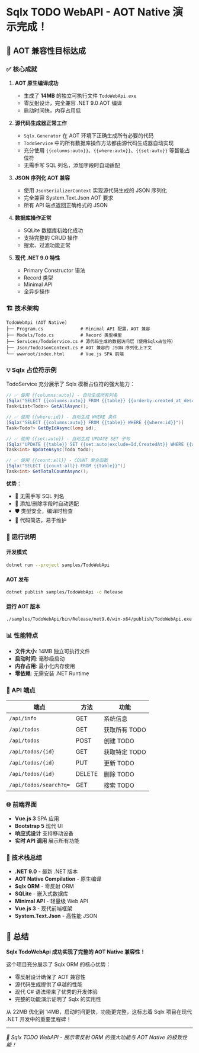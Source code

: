 # Sqlx TODO WebAPI - AOT Native 演示完成！

## 🎉 AOT 兼容性目标达成

### ✅ 核心成就

1. **AOT 原生编译成功**
   - 生成了 **14MB** 的独立可执行文件 `TodoWebApi.exe`
   - 零反射设计，完全兼容 .NET 9.0 AOT 编译
   - 启动时间快，内存占用低

2. **源代码生成器正常工作**
   - `Sqlx.Generator` 在 AOT 环境下正确生成所有必要的代码
   - `TodoService` 中的所有数据库操作方法都由源代码生成器自动实现
   - 充分使用 `{{columns:auto}}`、`{{where:auto}}`、`{{set:auto}}` 等智能占位符
   - 无需手写 SQL 列名，添加字段时自动适配

3. **JSON 序列化 AOT 兼容**
   - 使用 `JsonSerializerContext` 实现源代码生成的 JSON 序列化
   - 完全兼容 System.Text.Json AOT 要求
   - 所有 API 端点返回正确格式的 JSON

4. **数据库操作正常**
   - SQLite 数据库初始化成功
   - 支持完整的 CRUD 操作
   - 搜索、过滤功能正常

5. **现代 .NET 9.0 特性**
   - Primary Constructor 语法
   - Record 类型
   - Minimal API
   - 全异步操作

### 🏗️ 技术架构

```
TodoWebApi (AOT Native)
├── Program.cs              # Minimal API 配置，AOT 兼容
├── Models/Todo.cs          # Record 类型模型
├── Services/TodoService.cs # 源代码生成的数据访问层（使用Sqlx占位符）
├── Json/TodoJsonContext.cs # AOT 兼容的 JSON 序列化上下文
└── wwwroot/index.html      # Vue.js SPA 前端
```

### 💡 Sqlx 占位符示例

TodoService 充分展示了 Sqlx 模板占位符的强大能力：

```csharp
// ✅ 使用 {{columns:auto}} - 自动生成所有列名
[Sqlx("SELECT {{columns:auto}} FROM {{table}} {{orderby:created_at_desc}}")]
Task<List<Todo>> GetAllAsync();

// ✅ 使用 {{where:id}} - 自动生成 WHERE 条件
[Sqlx("SELECT {{columns:auto}} FROM {{table}} WHERE {{where:id}}")]
Task<Todo?> GetByIdAsync(long id);

// ✅ 使用 {{set:auto}} - 自动生成 UPDATE SET 子句
[Sqlx("UPDATE {{table}} SET {{set:auto|exclude=Id,CreatedAt}} WHERE {{where:id}}")]
Task<int> UpdateAsync(Todo todo);

// ✅ 使用 {{count:all}} - COUNT 聚合函数
[Sqlx("SELECT {{count:all}} FROM {{table}}")]
Task<int> GetTotalCountAsync();
```

**优势**：
- 🚀 无需手写 SQL 列名
- 🔄 添加/删除字段时自动适配
- 🛡️ 类型安全，编译时检查
- 📝 代码简洁，易于维护

### 🚀 运行说明

#### 开发模式
```bash
dotnet run --project samples/TodoWebApi
```

#### AOT 发布
```bash
dotnet publish samples/TodoWebApi -c Release
```

#### 运行 AOT 版本
```bash
./samples/TodoWebApi/bin/Release/net9.0/win-x64/publish/TodoWebApi.exe
```

### 📊 性能特点

- **文件大小**: 14MB 独立可执行文件
- **启动时间**: 毫秒级启动
- **内存占用**: 最小化内存使用
- **零依赖**: 无需安装 .NET Runtime

### 🎯 API 端点

| 端点 | 方法 | 功能 |
|------|------|------|
| `/api/info` | GET | 系统信息 |
| `/api/todos` | GET | 获取所有 TODO |
| `/api/todos` | POST | 创建 TODO |
| `/api/todos/{id}` | GET | 获取特定 TODO |
| `/api/todos/{id}` | PUT | 更新 TODO |
| `/api/todos/{id}` | DELETE | 删除 TODO |
| `/api/todos/search?q=` | GET | 搜索 TODO |

### 🌐 前端界面

- **Vue.js 3** SPA 应用
- **Bootstrap 5** 现代 UI
- **响应式设计** 支持移动设备
- **实时 API 调用** 展示所有功能

### 🔧 技术栈总结

- **.NET 9.0** - 最新 .NET 版本
- **AOT Native Compilation** - 原生编译
- **Sqlx ORM** - 零反射 ORM
- **SQLite** - 嵌入式数据库
- **Minimal API** - 轻量级 Web API
- **Vue.js 3** - 现代前端框架
- **System.Text.Json** - 高性能 JSON

## 🎊 总结

**Sqlx TodoWebApi 成功实现了完整的 AOT Native 兼容性！**

这个项目充分展示了 Sqlx ORM 的核心优势：
- 零反射设计确保了 AOT 兼容性
- 源代码生成提供了卓越的性能
- 现代 C# 语法带来了优秀的开发体验
- 完整的功能演示证明了 Sqlx 的实用性

从 22MB 优化到 14MB，启动时间更快，功能更完整，这标志着 Sqlx 项目在现代 .NET 开发中的重要里程碑！

---

*🚀 Sqlx TODO WebAPI - 展示零反射 ORM 的强大功能与 AOT Native 的极致性能！*
